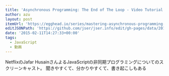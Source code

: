 ```yaml
---
title: 'Asynchronous Programming: The End of The Loop - Video Tutorial Series @eggheadio'
author: azu
layout: post
itemUrl: 'https://egghead.io/series/mastering-asynchronous-programming-the-end-of-the-loop'
editJSONPath: 'https://github.com/jser/jser.info/edit/gh-pages/data/2015/02/index.json'
date: '2015-02-11T14:27:33+00:00'
tags:
  - JavaScript
  - 動画
---
```

NetflixのJafar HusainさんよるJavaScriptの非同期プログラミングについてのスクリーンキャスト。
聞きやすくて、分かりやすくて、書き起こしもある
